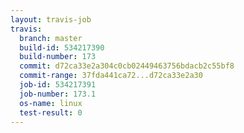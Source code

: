 ```yaml
---
layout: travis-job
travis:
  branch: master
  build-id: 534217390
  build-number: 173
  commit: d72ca33e2a304c0cb02449463756bdacb2c55bf8
  commit-range: 37fda441ca72...d72ca33e2a30
  job-id: 534217391
  job-number: 173.1
  os-name: linux
  test-result: 0
---
```

